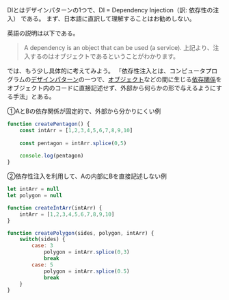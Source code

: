 DIとはデザインパターンの1つで、DI = Dependency Injection（訳: 依存性の注入） である。
まず、日本語に直訳して理解することはお勧めしない。

英語の説明は以下である。
> A dependency is an object that can be used (a service).
上記より、注入するのはオブジェクトであるということがわかります。

では、もう少し具体的に考えてみよう。
「依存性注入とは、コンピュータプログラムの[デザインパターン](https://e-words.jp/w/%E3%83%87%E3%82%B6%E3%82%A4%E3%83%B3%E3%83%91%E3%82%BF%E3%83%BC%E3%83%B3.html "デザインパターン")の一つで、[オブジェクト](https://e-words.jp/w/%E3%82%AA%E3%83%96%E3%82%B8%E3%82%A7%E3%82%AF%E3%83%88.html "オブジェクト")などの間に生じる[依存関係](https://e-words.jp/w/%E4%BE%9D%E5%AD%98%E9%96%A2%E4%BF%82.html "依存関係")をオブジェクト内のコードに直接記述せず、外部から何らかの形で与えるようにする手法」とある。

①AとBの依存関係が固定的で、外部から分かりにくい例
```Javascript
function createPentagon() {
	const intArr = [1,2,3,4,5,6,7,8,9,10]
	
	const pentagon = intArr.splice(0,5)
	
	console.log(pentagon)
}
```

②依存性注入を利用して、Aの内部にBを直接記述しない例
```Javascript
let intArr = null
let polygon = null

function createIntArr(intArr) {
	intArr = [1,2,3,4,5,6,7,8,9,10]
}

function createPolygon(sides, polygon, intArr) {
	switch(sides) {
		case: 3
			polygon = intArr.splice(0,3)
			break
		case: 5
			polygon = intArr.splice(0.5)
			break
	}
}
```